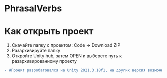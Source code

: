 # PhrasalVerbs

# Как открыть проект
1) Скачайте папку с проектом: Code -> Download ZIP
2) Разархивируйте папку
3) Откройте Unity hub, затем OPEN и выберете путь к разархивированному проекту 

```diff
- #Проект разробатовался на Unity 2021.3.18f1, на других версия возможны ошибки
